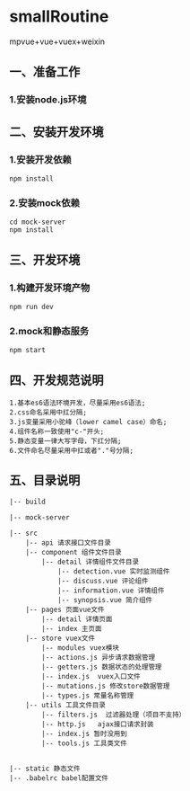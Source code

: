 # smallRoutine
mpvue+vue+vuex+weixin

## 一、准备工作

### 1.安装node.js环境

## 二、安装开发环境

### 1.安装开发依赖
    npm install

### 2.安装mock依赖
    cd mock-server
    npm install

## 三、开发环境

### 1.构建开发环境产物
    npm run dev

### 2.mock和静态服务
    npm start

## 四、开发规范说明

    1.基本es6语法环境开发，尽量采用es6语法;
    2.css命名采用中扛分隔;
    3.js变量采用小驼峰（lower camel case）命名;
    4.组件名称一致使用"c-"开头;
    5.静态变量一律大写字母，下扛分隔;
    6.文件命名尽量采用中扛或者"."号分隔;


## 五、目录说明

    |-- build

    |-- mock-server

    |-- src
        |-- api 请求接口文件目录
        |-- component 组件文件目录
            |-- detail 详情组件文件目录
                |-- detection.vue 实时监测组件
                |-- discuss.vue 评论组件
                |-- information.vue 详情组件
                |-- synopsis.vue 简介组件
        |-- pages 页面vue文件
            |-- detail 详情页面
            |-- index 主页面
        |-- store vuex文件
            |-- modules vuex模块
            |-- actions.js 异步请求数据管理
            |-- getters.js 数据状态的处理管理
            |-- index.js  vuex入口文件
            |-- mutations.js 修改store数据管理
            |-- types.js 常量名称管理
        |-- utils 工具文件目录
            |-- filters.js  过滤器处理（项目不支持）
            |-- http.js   ajax接口请求封装
            |-- index.js 暂时没用到
            |-- tools.js 工具类文件

            
    |-- static 静态文件
    |-- .babelrc babel配置文件